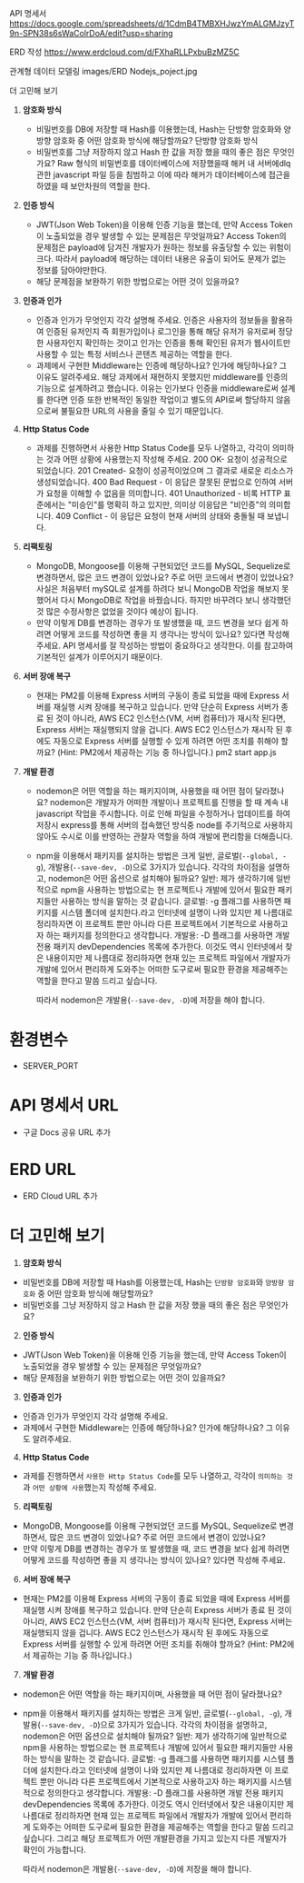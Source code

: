 API 명세서
https://docs.google.com/spreadsheets/d/1CdmB4TMBXHJwzYmALGMJzyT9n-SPN38s6sWaColrDoA/edit?usp=sharing

ERD 작성
https://www.erdcloud.com/d/FXhaRLLPxbuBzMZ5C

관계형 데이터 모델링
images/ERD Nodejs_poject.jpg

더 고민해 보기

1. **암호화 방식**
   - 비밀번호를 DB에 저장할 때 Hash를 이용했는데, Hash는 단방향 암호화와 양방향 암호화 중 어떤 암호화 방식에 해당할까요?
     단방향 암호화 방식
   - 비밀번호를 그냥 저장하지 않고 Hash 한 값을 저장 했을 때의 좋은 점은 무엇인가요?
     Raw 형식의 비밀번호를 데이터베이스에 저장했을때 해커 내 서버에dlq 관한 javascript 파일 등을 침범하고 이에 따라 해커가 데이터베이스에 접근을 하였을 때 보안차원의 역할을 한다.
2. **인증 방식**
   - JWT(Json Web Token)을 이용해 인증 기능을 했는데, 만약 Access Token이 노출되었을 경우 발생할 수 있는 문제점은 무엇일까요?
     Access Token의 문제점은 payload에 담겨진 개발자가 원하는 정보를 유출당할 수 있는 위험이 크다. 따라서 payload에 해당하는 데이터 내용은 유출이 되어도 문제가 없는 정보를 담아야만한다.
   - 해당 문제점을 보완하기 위한 방법으로는 어떤 것이 있을까요?
3. **인증과 인가**
   - 인증과 인가가 무엇인지 각각 설명해 주세요.
     인증은 사용자의 정보들을 활용하여 인증된 유저인지 즉 회원가입이나 로그인을 통해 해당 유저가 유저로써 정당한 사용자인지 확인하는 것이고 인가는 인증을 통해 확인된 유저가 웹사이트만 사용할 수 있는 특정 서비스나 콘탠츠 제공하는 역할을 한다.
   - 과제에서 구현한 Middleware는 인증에 해당하나요? 인가에 해당하나요? 그 이유도 알려주세요.
     해당 과제에서 재현하지 못했지만 middleware를 인증의 기능으로 설계하려고 했습니다. 이유는 인가보다 인증을 middleware로써 설계를 한다면 인증 또한 반복적인 동일한 작업이고 별도의 API로써 할당하지 않음으로써 불필요한 URL의 사용을 줄일 수 있기 때문입니다.
4. **Http Status Code**

   - 과제를 진행하면서 사용한 Http Status Code를 모두 나열하고, 각각이 의미하는 것과 어떤 상황에 사용했는지 작성해 주세요.
     200 OK- 요청이 성공적으로 되었습니다.
     201 Created- 요청이 성공적이었으며 그 결과로 새로운 리소스가 생성되었습니다.
     400 Bad Request - 이 응답은 잘못된 문법으로 인하여 서버가 요청을 이해할 수 없음을 의미합니다.
     401 Unauthorized - 비록 HTTP 표준에서는 "미승인"를 명확히 하고 있지만, 의미상 이응답은 "비인증"의 의미합니다.
     409 Conflict - 이 응답은 요청이 현재 서버의 상태와 충돌될 때 보냅니다.

5. **리팩토링**
   - MongoDB, Mongoose를 이용해 구현되었던 코드를 MySQL, Sequelize로 변경하면서, 많은 코드 변경이 있었나요? 주로 어떤 코드에서 변경이 있었나요?
     사실은 처음부터 mySQL로 설계를 하려다 보니 MongoDB 작업을 해보지 못했어서 다시 MongoDB로 작업을 바꿨습니다. 하지만 바꾸려다 보니 생각했던 것 많은 수정사항은 없었을 것이다 예상이 됩니다.
   - 만약 이렇게 DB를 변경하는 경우가 또 발생했을 때, 코드 변경을 보다 쉽게 하려면 어떻게 코드를 작성하면 좋을 지 생각나는 방식이 있나요? 있다면 작성해 주세요.
     API 명세서를 잘 작성하는 방법이 중요하다고 생각한다. 이를 참고하여 기본적인 설계가 이루어지기 때문이다.
6. **서버 장애 복구**
   - 현재는 PM2를 이용해 Express 서버의 구동이 종료 되었을 때에 Express 서버를 재실행 시켜 장애를 복구하고 있습니다. 만약 단순히 Express 서버가 종료 된 것이 아니라, AWS EC2 인스턴스(VM, 서버 컴퓨터)가 재시작 된다면, Express 서버는 재실행되지 않을 겁니다. AWS EC2 인스턴스가 재시작 된 후에도 자동으로 Express 서버를 실행할 수 있게 하려면 어떤 조치를 취해야 할까요?
     (Hint: PM2에서 제공하는 기능 중 하나입니다.)
     pm2 start app.js
7. **개발 환경**

   - nodemon은 어떤 역할을 하는 패키지이며, 사용했을 때 어떤 점이 달라졌나요?
     nodemon은 개발자가 어떠한 개발이나 프로젝트를 진행을 할 때 계속 내 javascript 작업을 주시합니다. 이로 인해 파일을 수정하거나 업데이트를 하여 저장시 express를 통해 서버의 접속했던 방식중 node를 주기적으로 사용하지 않아도 수시로 이를 반영하는 관찰자 역할을 하여 개발에 편리함을 더해줍니다.
   - npm을 이용해서 패키지를 설치하는 방법은 크게 일반, 글로벌(`--global, -g`), 개발용(`--save-dev, -D`)으로 3가지가 있습니다. 각각의 차이점을 설명하고, nodemon은 어떤 옵션으로 설치해야 될까요?
     일반: 제가 생각하기에 일반적으로 npm을 사용하는 방법으로는 현 프로젝트나 개발에 있어서 필요한 패키지들만 사용하는 방식을 말하는 것 같습니다.
     글로벌: -g 플래그를 사용하면 패키지를 시스템 폴더에 설치한다.라고 인터넷에 설명이 나와 있지만 제 나름대로 정리하자면 이 프로젝트 뿐만 아니라 다른 프로젝트에서 기본적으로 사용하고자 하는 패키지를 정의한다고 생각합니다.
     개발용: -D 플래그를 사용하면 개발 전용 패키지 devDependencies 목록에 추가한다. 이것도 역시 인터넷에서 찾은 내용이지만 제 나름대로 정리하자면 현재 있는 프로젝트 파일에서 개발자가 개발에 있어서 편리하게 도와주는 어떠한 도구로써 필요한 환경을 제공해주는 역할을 한다고 말씀 드리고 싶습니다.

     따라서 nodemon은 개발용(`--save-dev, -D`)에 저장을 해야 합니다.

# 환경변수

- SERVER_PORT

# API 명세서 URL

- 구글 Docs 공유 URL 추가

# ERD URL

- ERD Cloud URL 추가

# 더 고민해 보기

1. **암호화 방식**

- 비밀번호를 DB에 저장할 때 Hash를 이용했는데, Hash는 `단방향 암호화`와 `양방향 암호화` 중 어떤 암호화 방식에 해당할까요?
- 비밀번호를 그냥 저장하지 않고 Hash 한 값을 저장 했을 때의 좋은 점은 무엇인가요?

2. **인증 방식**

- JWT(Json Web Token)을 이용해 인증 기능을 했는데, 만약 Access Token이 노출되었을 경우 발생할 수 있는 문제점은 무엇일까요?
- 해당 문제점을 보완하기 위한 방법으로는 어떤 것이 있을까요?

3. **인증과 인가**

- 인증과 인가가 무엇인지 각각 설명해 주세요.
- 과제에서 구현한 Middleware는 인증에 해당하나요? 인가에 해당하나요? 그 이유도 알려주세요.

4. **Http Status Code**

- 과제를 진행하면서 `사용한 Http Status Code`를 모두 나열하고, 각각이 `의미하는 것`과 `어떤 상황에 사용`했는지 작성해 주세요.

5. **리팩토링**

- MongoDB, Mongoose를 이용해 구현되었던 코드를 MySQL, Sequelize로 변경하면서, 많은 코드 변경이 있었나요? 주로 어떤 코드에서 변경이 있었나요?
- 만약 이렇게 DB를 변경하는 경우가 또 발생했을 때, 코드 변경을 보다 쉽게 하려면 어떻게 코드를 작성하면 좋을 지 생각나는 방식이 있나요? 있다면 작성해 주세요.

6. **서버 장애 복구**

- 현재는 PM2를 이용해 Express 서버의 구동이 종료 되었을 때에 Express 서버를 재실행 시켜 장애를 복구하고 있습니다. 만약 단순히 Express 서버가 종료 된 것이 아니라, AWS EC2 인스턴스(VM, 서버 컴퓨터)가 재시작 된다면, Express 서버는 재실행되지 않을 겁니다. AWS EC2 인스턴스가 재시작 된 후에도 자동으로 Express 서버를 실행할 수 있게 하려면 어떤 조치를 취해야 할까요?
  (Hint: PM2에서 제공하는 기능 중 하나입니다.)

7. **개발 환경**

- nodemon은 어떤 역할을 하는 패키지이며, 사용했을 때 어떤 점이 달라졌나요?
- npm을 이용해서 패키지를 설치하는 방법은 크게 일반, 글로벌(`--global, -g`), 개발용(`--save-dev, -D`)으로 3가지가 있습니다. 각각의 차이점을 설명하고, nodemon은 어떤 옵션으로 설치해야 될까요?
  일반: 제가 생각하기에 일반적으로 npm을 사용하는 방법으로는 현 프로젝트나 개발에 있어서 필요한 패키지들만 사용하는 방식을 말하는 것 같습니다.
  글로벌: -g 플래그를 사용하면 패키지를 시스템 폴더에 설치한다.라고 인터넷에 설명이 나와 있지만 제 나름대로 정리하자면 이 프로젝트 뿐만 아니라 다른 프로젝트에서 기본적으로 사용하고자 하는 패키지를 시스템적으로 정의한다고 생각합니다.
  개발용: -D 플래그를 사용하면 개발 전용 패키지 devDependencies 목록에 추가한다. 이것도 역시 인터넷에서 찾은 내용이지만 제 나름대로 정리하자면 현재 있는 프로젝트 파일에서 개발자가 개발에 있어서 편리하게 도와주는 어떠한 도구로써 필요한 환경을 제공해주는 역할을 한다고 말씀 드리고 싶습니다. 그리고 해당 프로젝트가 어떤 개발환경을 가지고 있는지 다른 개발자가 확인이 가능합니다.

  따라서 nodemon은 개발용(`--save-dev, -D`)에 저장을 해야 합니다.
